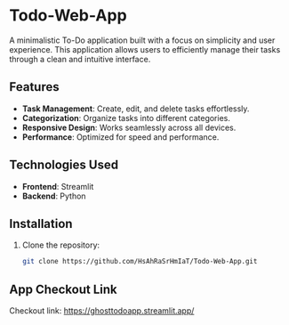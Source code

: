 # Todo-Web-App

A minimalistic To-Do application built with a focus on simplicity and user experience. This application allows users to efficiently manage their tasks through a clean and intuitive interface.

## Features

- **Task Management**: Create, edit, and delete tasks effortlessly.
- **Categorization**: Organize tasks into different categories.
- **Responsive Design**: Works seamlessly across all devices.
- **Performance**: Optimized for speed and performance.

## Technologies Used

- **Frontend**: Streamlit
- **Backend**: Python

## Installation

1. Clone the repository:
   ```bash
   git clone https://github.com/HsAhRaSrHmIaT/Todo-Web-App.git

## App Checkout Link 

Checkout link: https://ghosttodoapp.streamlit.app/
